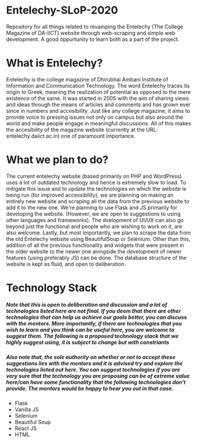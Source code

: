 # Entelechy-SLoP-2020

Repository for all things related to revamping the Entelechy (The College Magazine of DA-IICT) website through web-scraping and simple web development. A good oppurtunity to learn both as a part of the project.

# What is Entelechy?

Entelechy is the college magazine of Dhirubhai Ambani Institute of Information and Communication Technology. The word Entelechy traces its origin to Greek, meaning the realization of potential as opposed to the mere existence of the same. It was started in 2005 with the aim of sharing views and ideas through the means of articles and comments and has grown ever since in numbers and accesibility. Just like any college magazine, it aims to provide voice to pressing issues not only on campus but also around the world and make people engage in meaningful discussions. All of this makes the accesibility of the magazine website (currently at the URL: entelechy.daiict.ac.in) one of paramount importance.

# What we plan to do?

The current entelechy website (based primarily on PHP and WordPress) uses a lot of outdated technology and hence is extremely slow to load. To mitigate this issue and to update the technologies on which the website is being run (for improved accessibility), we are planning on making an entirely new website and scraping all the data from the previous website to add it to the new one. We're planning to use Flask and JS primarily for developing the website. (However, we are open to suggestions to using other languages and frameworks). The dvelopment of UI/UX can also go beyond just the functional and people who are wishing to work on it, are also welcome. Lastly, but most importantly, we plan to scrape the data from the old Entelechy website using BeautifulSoup or Selenium. Other than this, addition of all the previous functionality and widgets that were present in the older website to the newer one alongside the development of newer features (using preferably JS) can be done. The database structure of the website is kept as fluid, and open to deliberation.

# Technology Stack

##### Note that this is open to deliberation and discussion and a lot of technologies listed here are not final. If you deem that there are other technologies that can help us achieve our goals better, you can discuss with the mentors. More importantly, if there are technologies that you wish to learn and you think can be useful here, you are welcome to suggest them. The following is a proposed technology stack that we highly suggest using, it is subject to change but with constriants
##### Also note that, the sole authority on whether or not to accept these suggestions lies with the mentors and it is advised try and explore the technologies listed out here.  You can suggest technologies if you are very sure that the technology you are proposing can be of extreme value here/can have some functionality that the following technologies don't provide. The mentors would be happy to hear you out in that case.

* Flask
* Vanilla JS
* Selenium
* Beautiful Soup
* React JS
* HTML

